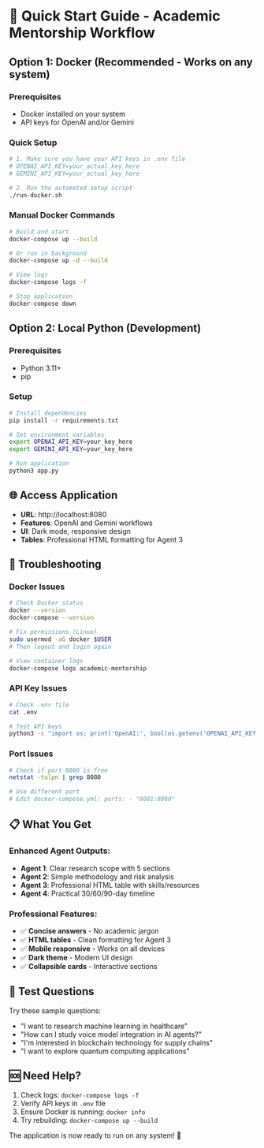 # 🚀 Quick Start Guide - Academic Mentorship Workflow

## Option 1: Docker (Recommended - Works on any system)

### Prerequisites
- Docker installed on your system
- API keys for OpenAI and/or Gemini

### Quick Setup
```bash
# 1. Make sure you have your API keys in .env file
# OPENAI_API_KEY=your_actual_key_here
# GEMINI_API_KEY=your_actual_key_here

# 2. Run the automated setup script
./run-docker.sh
```

### Manual Docker Commands
```bash
# Build and start
docker-compose up --build

# Or run in background
docker-compose up -d --build

# View logs
docker-compose logs -f

# Stop application
docker-compose down
```

## Option 2: Local Python (Development)

### Prerequisites
- Python 3.11+
- pip

### Setup
```bash
# Install dependencies
pip install -r requirements.txt

# Set environment variables
export OPENAI_API_KEY=your_key_here
export GEMINI_API_KEY=your_key_here

# Run application
python3 app.py
```

## 🌐 Access Application
- **URL**: http://localhost:8080
- **Features**: OpenAI and Gemini workflows
- **UI**: Dark mode, responsive design
- **Tables**: Professional HTML formatting for Agent 3

## 🔧 Troubleshooting

### Docker Issues
```bash
# Check Docker status
docker --version
docker-compose --version

# Fix permissions (Linux)
sudo usermod -aG docker $USER
# Then logout and login again

# View container logs
docker-compose logs academic-mentorship
```

### API Key Issues
```bash
# Check .env file
cat .env

# Test API keys
python3 -c "import os; print('OpenAI:', bool(os.getenv('OPENAI_API_KEY'))); print('Gemini:', bool(os.getenv('GEMINI_API_KEY')))"
```

### Port Issues
```bash
# Check if port 8080 is free
netstat -tulpn | grep 8080

# Use different port
# Edit docker-compose.yml: ports: - "8081:8080"
```

## 📋 What You Get

### Enhanced Agent Outputs:
- **Agent 1**: Clear research scope with 5 sections
- **Agent 2**: Simple methodology and risk analysis
- **Agent 3**: Professional HTML table with skills/resources
- **Agent 4**: Practical 30/60/90-day timeline

### Professional Features:
- ✅ **Concise answers** - No academic jargon
- ✅ **HTML tables** - Clean formatting for Agent 3
- ✅ **Mobile responsive** - Works on all devices
- ✅ **Dark theme** - Modern UI design
- ✅ **Collapsible cards** - Interactive sections

## 🎯 Test Questions
Try these sample questions:
- "I want to research machine learning in healthcare"
- "How can I study voice model integration in AI agents?"
- "I'm interested in blockchain technology for supply chains"
- "I want to explore quantum computing applications"

## 🆘 Need Help?
1. Check logs: `docker-compose logs -f`
2. Verify API keys in `.env` file
3. Ensure Docker is running: `docker info`
4. Try rebuilding: `docker-compose up --build`

The application is now ready to run on any system! 🎉
